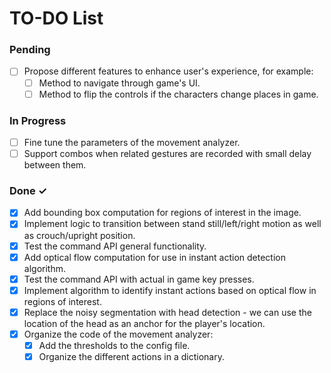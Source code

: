 # TO-DO List

### Pending

- [ ] Propose different features to enhance user's experience, for example:
  - [ ] Method to navigate through game's UI.
  - [ ] Method to flip the controls if the characters change places in game.

### In Progress

- [ ] Fine tune the parameters of the movement analyzer.
- [ ] Support combos when related gestures are recorded with small delay between them.

### Done ✓

- [x] Add bounding box computation for regions of interest in the image.
- [x] Implement logic to transition between stand still/left/right motion as well as crouch/upright position.
- [x] Test the command API general functionality.
- [x] Add optical flow computation for use in instant action detection algorithm.
- [x] Test the command API with actual in game key presses.
- [x] Implement algorithm to identify instant actions based on optical flow in regions of interest.
- [x] Replace the noisy segmentation with head detection - we can use the location of the head as
an anchor for the player's location.
- [x] Organize the code of the movement analyzer:
  - [x] Add the thresholds to the config file.
  - [x] Organize the different actions in a dictionary.
